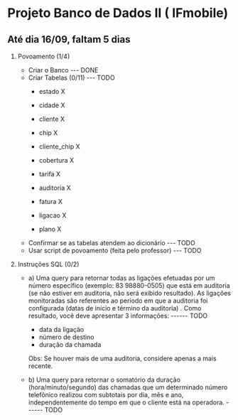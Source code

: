 # Projeto Banco de Dados II ( IFmobile)

<h2> Até dia 16/09, faltam 5 dias </h2>

1) Povoamento (1/4)
    - Criar o Banco --- DONE
    - Criar Tabelas (0/11) --- TODO
        - estado       X
        - cidade       X
        - cliente      X
        - chip         X
        - cliente_chip X
        
        - cobertura    X
        - tarifa       X
        - auditoria    X
        - fatura       X
        - ligacao      X
        - plano        X
    - Confirmar se as tabelas atendem ao dicionário --- TODO
    - Usar script de povoamento (feita pelo professor) --- TODO

2) Instruções SQL (0/2)
    - a) Uma query para retornar todas as ligações efetuadas por um número específico (exemplo: 83 98880-0505) que está em auditoria (se não estiver em auditoria, não será exibido         resultado). As ligações monitoradas são referentes ao período em que a auditoria foi configurada (datas de início e término da auditoria) . Como resultado, você deve               apresentar 3 informações: ------ TODO

        - data da ligação
        - número de destino
        - duração da chamada

        Obs: Se houver mais de uma auditoria, considere apenas a mais recente.

    - b) Uma query para retornar o somatório da duração (hora/minuto/segundo) das chamadas que um determinado número telefônico realizou com subtotais por dia, mês e ano,                independentemente do tempo em que o cliente está na operadora. ------ TODO
